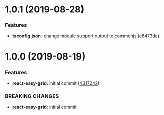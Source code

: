 # 1.0.1 (2019-08-28)

### Features

- **tsconfig.json:** change module support output to commonjs ([e6473da](https://github.com/jerolan/react-anatomy/commit/e6473da))

# 1.0.0 (2019-08-19)

### Features

- **react-easy-grid:** initial commit ([4317242](https://github.com/jerolan/react-anatomy/commit/4317242))

### BREAKING CHANGES

- **react-easy-grid:** initial commit
